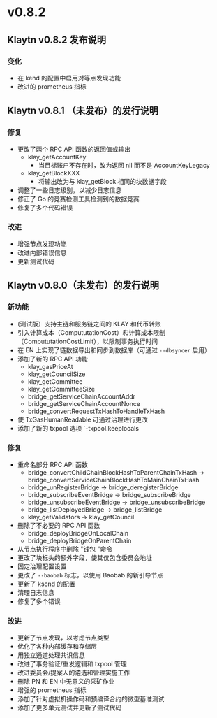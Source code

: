 # v0.8.2

## Klaytn v0.8.2 发布说明

### 变化<a id="changes"></a>

- 在 kend 的配置中启用对等点发现功能
- 改进的 prometheus 指标

## Klaytn v0.8.1 （未发布）的发行说明

### 修复<a id="fixes"></a>

- 更改了两个 RPC API 函数的返回值或输出
   - klay_getAccountKey
      - 当目标账户不存在时，改为返回 nil 而不是 AccountKeyLegacy
   - klay_getBlockXXX
      - 将输出改为与 klay_getBlock 相同的块数据字段
- 调整了一些日志级别，以减少日志信息
- 修正了 Go 的竞赛检测工具检测到的数据竞赛
- 修复了多个代码错误

### 改进<a id="improvements"></a>

- 增强节点发现功能
- 改进内部错误信息
- 更新测试代码

## Klaytn v0.8.0（未发布）的发行说明

### 新功能<a id="new-features"></a>

- (测试版）支持主链和服务链之间的 KLAY 和代币转账
- 引入计算成本（CompututationCost）和计算成本限制（CompututationCostLimit），以限制事务执行时间
- 在 EN 上实现了链数据导出和同步到数据库（可通过 `--dbsyncer` 启用）
- 添加了新的 RPC API 功能
   - klay_gasPriceAt
   - klay_getCouncilSize
   - klay_getCommittee
   - klay_getCommitteeSize
   - bridge_getServiceChainAccountAddr
   - bridge_getServiceChainAccountNonce
   - bridge_convertRequestTxHashToHandleTxHash
- 使 TxGasHumanReadable 可通过治理进行更改
- 添加了新的 txpool 选项 \`-txpool.keeplocals

### 修复<a id="fixes"></a>

- 重命名部分 RPC API 函数
   - bridge_convertChildChainBlockHashToParentChainTxHash -> bridge_convertServiceChainBlockHashToMainChainTxHash
   - bridge_unRegisterBridge -> bridge_deregisterBridge
   - bridge_subscribeEventBridge -> bridge_subscribeBridge
   - bridge_unsubscribeEventBridge -> bridge_unsubscribeBridge
   - bridge_listDeployedBridge -> bridge_listBridge
   - klay_getValidators -> klay_getCouncil
- 删除了不必要的 RPC API 函数
   - bridge_deployBridgeOnLocalChain
   - bridge_deployBridgeOnParentChain
- 从节点执行程序中删除 "钱包 "命令
- 更改了块标头的额外字段，使其仅包含委员会地址
- 固定治理配置设置
- 更改了 `--baobab` 标志，以使用 Baobab 的新引导节点
- 更新了 kscnd 的配置
- 清理日志信息
- 修复了多个错误

### 改进<a id="improvements"></a>

- 更新了节点发现，以考虑节点类型
- 优化了各种内部缓存和存储层
- 用独立通道处理共识信息
- 改进了事务验证/重发逻辑和 txpool 管理
- 改进委员会/提案人的遴选和管理实施工作
- 删除 PN 和 EN 中无意义的采矿作业
- 增强的 prometheus 指标
- 添加了针对虚拟机操作码和预编译合约的微型基准测试
- 添加了更多单元测试并更新了测试代码

